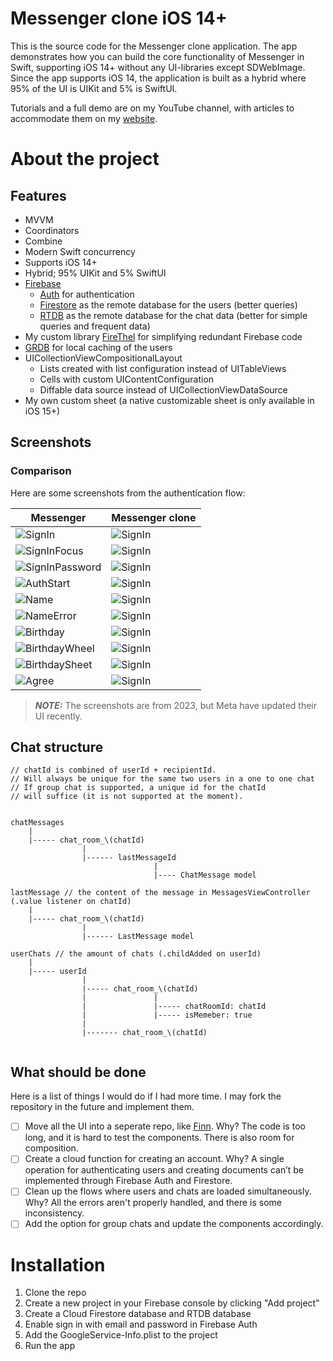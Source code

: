 # Messenger clone iOS 14+

This is the source code for the Messenger clone application. The app demonstrates how you can build the core functionality of Messenger in Swift, supporting iOS 14+ without any UI-libraries except SDWebImage. Since the app supports iOS 14, the application is built as a hybrid where 95% of the UI is UIKit and 5% is SwiftUI.

Tutorials and a full demo are on my YouTube channel, with articles to accommodate them on my [website](https://thel.foo/series/messenger-clone/).

# About the project

## Features
- MVVM
- Coordinators
- Combine
- Modern Swift concurrency
- Supports iOS 14+
- Hybrid; 95% UIKit and 5% SwiftUI
- [Firebase](https://firebase.google.com/)
    - [Auth](https://firebase.google.com/docs/auth) for authentication
    - [Firestore](https://firebase.google.com/docs/firestore) as the remote database for the users (better queries)
    - [RTDB](https://firebase.google.com/docs/database) as the remote database for the chat data (better for simple queries and frequent data)
- My custom library [FireThel](https://github.com/vebbis321/FireThel) for simplifying redundant Firebase code
- [GRDB](https://github.com/groue/GRDB.swift/tree/master) for local caching of the users
- UICollectionViewCompositionalLayout
    - Lists created with list configuration instead of UITableViews
    - Cells with custom UIContentConfiguration
    - Diffable data source instead of UICollectionViewDataSource
- My own custom sheet (a native customizable sheet is only available in iOS 15+)

## Screenshots

### Comparison

Here are some screenshots from the authentication flow:

| Messenger                                                 | Messenger clone                                         |
|-----------------------------------------------------------|---------------------------------------------------------|
| ![SignIn](Screenshots/Messenger/SignIn.png)               | ![SignIn](Screenshots/MessengerClone/SignIn.png)        |
| ![SignInFocus](Screenshots/Messenger/SignInFocus.png)     | ![SignIn](Screenshots/MessengerClone/SignInFocus.png)   |
| ![SignInPassword](Screenshots/Messenger/SignPassword.png) | ![SignIn](Screenshots/MessengerClone/SignPassword.png)  |
| ![AuthStart](Screenshots/Messenger/AuthStart.png)         | ![SignIn](Screenshots/MessengerClone/AuthStart.png)     |
| ![Name](Screenshots/Messenger/Name.png)                   | ![SignIn](Screenshots/MessengerClone/Name.png)          |
| ![NameError](Screenshots/Messenger/NameError.png)         | ![SignIn](Screenshots/MessengerClone/NameError.png)     |
| ![Birthday](Screenshots/Messenger/Birthday.png)           | ![SignIn](Screenshots/MessengerClone/Birthday.png)      |
| ![BirthdayWheel](Screenshots/Messenger/BirthdayWheel.png) | ![SignIn](Screenshots/MessengerClone/BirthdayWheel.png) |
| ![BirthdaySheet](Screenshots/Messenger/BirthdaySheet.png) | ![SignIn](Screenshots/MessengerClone/BirthdaySheet.png) |
| ![Agree](Screenshots/Messenger/Agree.png)                 | ![SignIn](Screenshots/MessengerClone/Agree.png)         |

> **_NOTE:_**  The screenshots are from 2023, but Meta have updated their
> UI recently.



## Chat structure

```
// chatId is combined of userId + recipientId. 
// Will always be unique for the same two users in a one to one chat
// If group chat is supported, a unique id for the chatId 
// will suffice (it is not supported at the moment).


chatMessages
    |
    |----- chat_room_\(chatId)
                |
                |------ lastMessageId
                                |
                                |---- ChatMessage model

lastMessage // the content of the message in MessagesViewController (.value listener on chatId)
    |
    |----- chat_room_\(chatId)
                |
                |------ LastMessage model

userChats // the amount of chats (.childAdded on userId)
    |
    |----- userId
                |       
                |----- chat_room_\(chatId)
                |               |
                |               |----- chatRoomId: chatId
                |               |----- isMemeber: true
                |
                |------- chat_room_\(chatId) 
                
```

## What should be done

Here is a list of things I would do if I had more time. I may fork the repository in the future and implement them.

- [ ] Move all the UI into a seperate repo, like [Finn](https://github.com/finn-no/FinniversKit). Why? The code is too long, and it is hard to test the components. There is also room for composition.
- [ ] Create a cloud function for creating an account. Why? A single operation for authenticating users and creating documents can’t be implemented through Firebase Auth and Firestore.
- [ ] Clean up the flows where users and chats are loaded simultaneously. Why? All the errors aren't properly handled, and there is some inconsistency.
- [ ] Add the option for group chats and update the components accordingly.

# Installation

1. Clone the repo
2. Create a new project in your Firebase console by clicking "Add project"
3. Create a Cloud Firestore database and RTDB database
4. Enable sign in with email and password in Firebase Auth
5. Add the GoogleService-Info.plist to the project
6. Run the app

